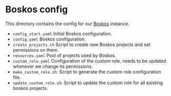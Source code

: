 # Boskos config

This directory contains the config for our
[Boskos](https://github.com/kubernetes/test-infra/tree/master/boskos) instance.

- `config_start.yaml` Initial Boskos configuration.
- `config.yaml` Boskos configuration.
- `create_projects.sh` Script to create new Boskos projects and set permissions on them.
- `resources.yaml` Pool of projects used by Boskos.
- `custom_role.yaml` Configuration of the custom role, needs to be updated whenever we change its permissions.
- `make_custom_role.sh`: Script to generate the custom role configuration file.
- `update_custom_role.sh`: Script to update the custom role for all existing boskos projects.
